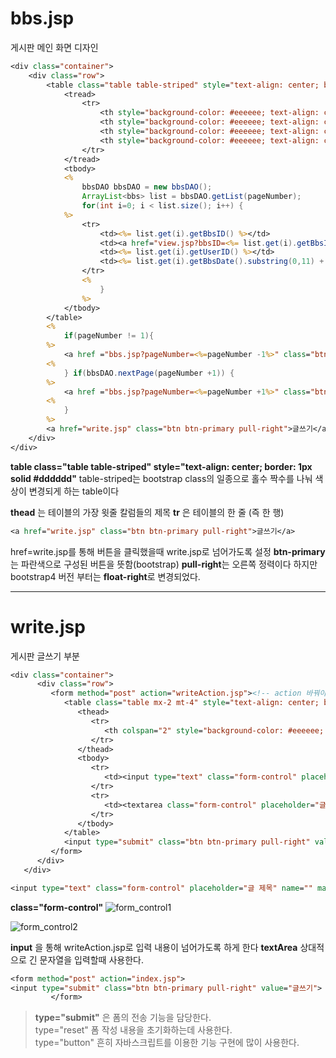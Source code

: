 # bbs.jsp
게시판 메인 화면 디자인
```jsp
<div class="container">
	<div class="row">
		<table class="table table-striped" style="text-align: center; border: 1px solid #dddddd">
			<tread>
				<tr>
					<th style="background-color: #eeeeee; text-align: center;">번호</th>
					<th style="background-color: #eeeeee; text-align: center;">제목</th>
					<th style="background-color: #eeeeee; text-align: center;">작성자</th>
					<th style="background-color: #eeeeee; text-align: center;">작성일</th>
				</tr>
			</tread>
			<tbody>
			<%
				bbsDAO bbsDAO = new bbsDAO();
				ArrayList<bbs> list = bbsDAO.getList(pageNumber);
				for(int i=0; i < list.size(); i++) {
			%>
				<tr>
					<td><%= list.get(i).getBbsID() %></td>
					<td><a href="view.jsp?bbsID=<%= list.get(i).getBbsID() %>"><%= list.get(i).getBbsTitle().replaceAll(" ","&nbsp;").replaceAll("<","&lt;").replaceAll(">","&gt;").replaceAll("\n","<br>;") %></a></td>
					<td><%= list.get(i).getUserID() %></td>
					<td><%= list.get(i).getBbsDate().substring(0,11) + list.get(i).getBbsDate().substring(11,13) + "시" + list.get(i).getBbsDate().substring(14,16) + "분" %></td>
				</tr>
				<%
					}
				%>
			</tbody>
		</table>
		<%
			if(pageNumber != 1){
		%>
			<a href ="bbs.jsp?pageNumber=<%=pageNumber -1%>" class="btn btn-success btn-arraw-left">이전</a>
		<%
			} if(bbsDAO.nextPage(pageNumber +1)) {
		%>
			<a href ="bbs.jsp?pageNumber=<%=pageNumber +1%>" class="btn btn-success btn-arraw-left">다음</a>
		<%
			}
		%>
		<a href="write.jsp" class="btn btn-primary pull-right">글쓰기</a>
	</div>
</div>
```

**table class="table table-striped" style="text-align: center; border: 1px solid #dddddd"**
table-striped는 bootstrap class의 일종으로 홀수 짝수를 나눠 색상이 변경되게 하는 table이다

**thead** 는 테이블의 가장 윗줄 칼럼들의 제목
**tr** 은 테이블의 한 줄 (즉 한 행)
```jsp
<a href="write.jsp" class="btn btn-primary pull-right">글쓰기</a>
```
href=write.jsp를 통해 버튼을 클릭했을때 write.jsp로 넘어가도록 설정
**btn-primary**는 파란색으로 구성된 버튼을 뜻함(bootstrap)
**pull-right**는 오른쪽 정력이다 하지만 bootstrap4 버전 부터는 **float-right**로 변경되었다.

---

# write.jsp
게시판 글쓰기 부분

```jsp
<div class="container">
      <div class="row">
         <form method="post" action="writeAction.jsp"><!-- action 바꿔야함 -->
            <table class="table mx-2 mt-4" style="text-align: center; border: 1px solid #dddddd">
               <thead>
                  <tr>
                     <th colspan="2" style="background-color: #eeeeee; text-align: center;">게시판 글쓰기 양식</th>
                  </tr>
               </thead>
               <tbody>
                  <tr>
                     <td><input type="text" class="form-control" placeholder="글 제목" name="" maxlength="50"></td>
                  </tr>
                  <tr>
                     <td><textarea class="form-control" placeholder="글 내용" name="" maxlength="2048" style="height: 350px;"></textarea></td>
                  </tr>
               </tbody>
            </table>
            <input type="submit" class="btn btn-primary pull-right" value="글쓰기">
         </form>
      </div>
   </div>
```
```jsp
<input type="text" class="form-control" placeholder="글 제목" name="" maxlength="50"></td>
```
**class="form-control"**
![form_control1](https://user-images.githubusercontent.com/41488792/46293804-71073500-c5cf-11e8-91f0-f5f7ba720adb.PNG)

![form_control2](https://user-images.githubusercontent.com/41488792/46293922-9dbb4c80-c5cf-11e8-8b39-1c7b6bc28506.PNG)

**input** 을 통해 writeAction.jsp로 입력 내용이 넘어가도록 하게 한다
**textArea** 상대적으로 긴 문자열을 입력할때 사용한다.

```jsp
<form method="post" action="index.jsp">
<input type="submit" class="btn btn-primary pull-right" value="글쓰기">
         </form>
```
>**type="submit"** 은 폼의 전송 기능을 담당한다.<br>
type="reset" 폼 작성 내용을 초기화하는데 사용한다.<br>
type="button" 흔히 자바스크립트를 이용한 기능 구현에 많이 사용한다.